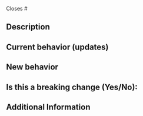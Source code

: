 <!---
Thanks for creating a Pull Request 💖!

Please read the following before submitting:
- PRs that adds new external dependencies might take a while to review.
- Keep your PR as small as possible.
- Limit your PR to one type (docs, feature, refactoring, ci, or bugfix)
-->

Closes # <!-- Github issue # here -->

## Description

<!-- Add a brief description. -->

## Current behavior (updates)

<!-- Please describe the current behavior that you are modifying. -->

## New behavior

<!-- Please describe the behavior or changes this PR adds. -->

## Is this a breaking change (Yes/No):

<!-- If Yes, please describe the impact and migration path for existing Yamada UI users. -->

## Additional Information
